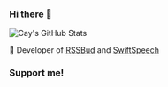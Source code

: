 ### Hi there 👋

<img src="https://github-readme-stats.vercel.app/api?username=Cay-Zhang&show_icons=true&icon_color=0366d6&bg_color=ffffff&hide_title=true&hide=contribs&include_all_commits=true" alt="Cay's GitHub Stats"/>

🔭 Developer of [RSSBud](https://github.com/Cay-Zhang/RSSBud) and [SwiftSpeech](https://github.com/Cay-Zhang/SwiftSpeech)

### Support me!

<!--
**Cay-Zhang/Cay-Zhang** is a ✨ _special_ ✨ repository because its `README.md` (this file) appears on your GitHub profile.

Here are some ideas to get you started:

- 🔭 I’m currently working on ...
- 🌱 I’m currently learning ...
- 👯 I’m looking to collaborate on ...
- 🤔 I’m looking for help with ...
- 💬 Ask me about ...
- 📫 How to reach me: ...
- 😄 Pronouns: ...
- ⚡ Fun fact: ...
-->
